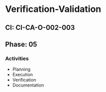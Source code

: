 # Verification-Validation

## CI: CI-CA-O-002-003
## Phase: 05

### Activities
- Planning
- Execution
- Verification
- Documentation
